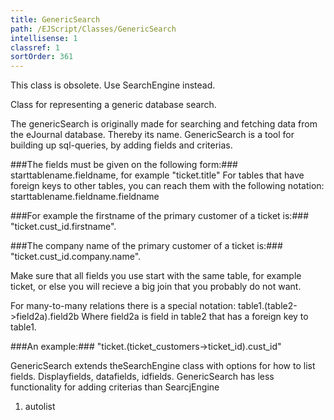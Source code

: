 ```yaml
---
title: GenericSearch
path: /EJScript/Classes/GenericSearch
intellisense: 1
classref: 1
sortOrder: 361
---
```



This class is obsolete.
Use SearchEngine instead.


Class for representing a generic database search.

The genericSearch is originally made for searching and fetching data from the
eJournal database. Thereby its name.
GenericSearch is a tool for building up sql-queries, by adding fields and criterias.


###The fields must be given on the following form:###
starttablename.fieldname, for example "ticket.title"
For tables that have foreign keys to other tables, you can reach them with the
following notation:
starttablename.fieldname.fieldname


###For example the firstname of the primary customer of a ticket is:###
"ticket.cust\_id.firstname".


###The company name of the primary customer of a ticket is:###
"ticket.cust\_id.company.name".

Make sure that all fields you use start with the same table, for example
ticket, or else you will recieve a big join that you probably do not want.

For many-to-many relations there is a special notation:
table1.(table2->field2a).field2b Where field2a is field in table2 that has a
foreign key to table1.



###An example:###
    "ticket.(ticket_customers->ticket_id).cust_id"
    

GenericSearch extends theSearchEngine class with options for how to list fields. Displayfields, datafields, idfields.
GenericSearch has less functionality for adding criterias than SearcjEngine




1. autolist

